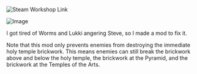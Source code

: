 ![Steam Workshop Link](https://steamcommunity.com/sharedfiles/filedetails/?id=2972891892)

![Image](https://steamuserimages-a.akamaihd.net/ugc/2031730457564903669/822AD7D3544FC56D1356BAB30C092407E0F1D281/?imw=637&imh=358&ima=fit&impolicy=Letterbox&imcolor=%23000000&letterbox=true)


I got tired of Worms and Lukki angering Steve, so I made a mod to fix it.

Note that this mod only prevents enemies from destroying the immediate holy temple brickwork.
This means enemies can still break the brickwork above and below the holy temple, the brickwork at the Pyramid, and the brickwork at the Temples of the Arts.
